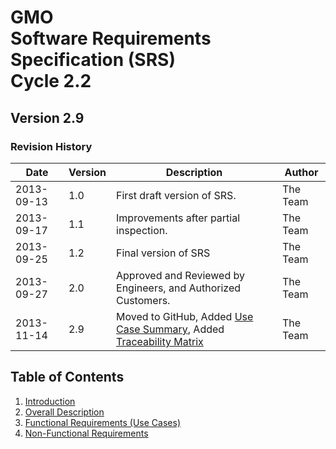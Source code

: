 
GMO<br>Software Requirements Specification (SRS)<br>Cycle 2.2
======

Version 2.9
-----------

### Revision History

| Date | Version | Description | Author |
| ---- | ------- | ----------- | ------ |
| 2013-09-13 | 1.0 | First draft version of SRS. | The Team |
| 2013-09-17 | 1.1 | Improvements after partial inspection. | The Team |
| 2013-09-25 | 1.2 | Final version of SRS | The Team |
| 2013-09-27 | 2.0 | Approved and Reviewed by Engineers, and Authorized Customers. | The Team |
| 2013-11-14 | 2.9 | Moved to GitHub, Added [Use Case Summary](../../use-cases/), Added [Traceability Matrix](../traceability-matrix.md) | The Team |


Table of Contents
-----------------

1. [Introduction](1-introduction.md)
2. [Overall Description](2-overall-description.md)
3. [Functional Requirements (Use Cases)](../../use-cases/)
4. [Non-Functional Requirements](4-nonfunctional-requirements.md)



